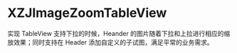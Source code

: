 # XZJImageZoomTableView
实现 TableView 支持下拉的时候，Heander 的图片随着下拉和上拉进行相应的缩放效果；同时支持在 Header 添加自定义的子试图，满足平常的业务需求。
